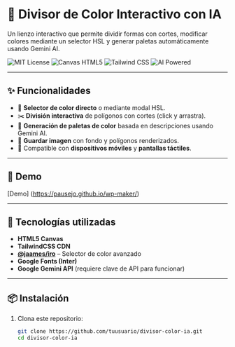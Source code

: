 # 🎨 Divisor de Color Interactivo con IA

Un lienzo interactivo que permite dividir formas con cortes, modificar colores mediante un selector HSL y generar paletas automáticamente usando Gemini AI.

![MIT License](https://img.shields.io/badge/license-MIT-green)
![Canvas HTML5](https://img.shields.io/badge/html5-canvas-blue)
![Tailwind CSS](https://img.shields.io/badge/style-tailwindcss-%2338B2AC)
![AI Powered](https://img.shields.io/badge/AI-Gemini-purple)

---

## ✨ Funcionalidades

- 🎨 **Selector de color directo** o mediante modal HSL.
- ✂️ **División interactiva** de polígonos con cortes (click y arrastra).
- 🤖 **Generación de paletas de color** basada en descripciones usando Gemini AI.
- 💾 **Guardar imagen** con fondo y polígonos renderizados.
- 📱 Compatible con **dispositivos móviles** y **pantallas táctiles**.

---

## 🚀 Demo

[Demo] (https://pausejo.github.io/wp-maker/)

---

## 🧩 Tecnologías utilizadas

- **HTML5 Canvas**
- **TailwindCSS CDN**
- **[@jaames/iro](https://iro.js.org/)** – Selector de color avanzado
- **Google Fonts (Inter)**
- **Google Gemini API** (requiere clave de API para funcionar)

---

## 📦 Instalación

1. Clona este repositorio:
   ```bash
   git clone https://github.com/tuusuario/divisor-color-ia.git
   cd divisor-color-ia
